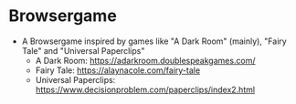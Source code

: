 # Browsergame
* A Browsergame inspired by games like "A Dark Room" (mainly), "Fairy Tale" and "Universal Paperclips"
  * A Dark Room: https://adarkroom.doublespeakgames.com/
  * Fairy Tale: https://alaynacole.com/fairy-tale
  * Universal Paperclips: https://www.decisionproblem.com/paperclips/index2.html

